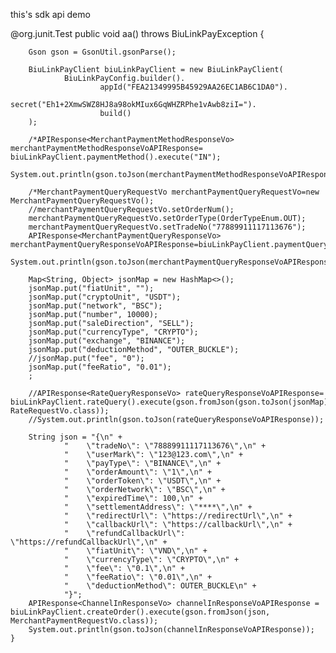 this's sdk api demo

@org.junit.Test
    public void aa() throws BiuLinkPayException {

        Gson gson = GsonUtil.gsonParse();

        BiuLinkPayClient biuLinkPayClient = new BiuLinkPayClient(
                BiuLinkPayConfig.builder().
                        appId("FEA21349995B45929AA26EC1AB6C1DA0").
                        secret("Eh1+2XmwSWZ8HJ8a98okMIux6GqWHZRPhe1vAwb8ziI=").
                        build()
        );

        /*APIResponse<MerchantPaymentMethodResponseVo> merchantPaymentMethodResponseVoAPIResponse= biuLinkPayClient.paymentMethod().execute("IN");
        System.out.println(gson.toJson(merchantPaymentMethodResponseVoAPIResponse.getModel()));*/

        /*MerchantPaymentQueryRequestVo merchantPaymentQueryRequestVo=new MerchantPaymentQueryRequestVo();
        //merchantPaymentQueryRequestVo.setOrderNum();
        merchantPaymentQueryRequestVo.setOrderType(OrderTypeEnum.OUT);
        merchantPaymentQueryRequestVo.setTradeNo("77889911117113676");
        APIResponse<MerchantPaymentQueryResponseVo> merchantPaymentQueryResponseVoAPIResponse=biuLinkPayClient.paymentQuery().execute(merchantPaymentQueryRequestVo);
        System.out.println(gson.toJson(merchantPaymentQueryResponseVoAPIResponse));*/

        Map<String, Object> jsonMap = new HashMap<>();
        jsonMap.put("fiatUnit", "");
        jsonMap.put("cryptoUnit", "USDT");
        jsonMap.put("network", "BSC");
        jsonMap.put("number", 10000);
        jsonMap.put("saleDirection", "SELL");
        jsonMap.put("currencyType", "CRYPTO");
        jsonMap.put("exchange", "BINANCE");
        jsonMap.put("deductionMethod", "OUTER_BUCKLE");
        //jsonMap.put("fee", "0");
        jsonMap.put("feeRatio", "0.01");
        ;

        //APIResponse<RateQueryResponseVo> rateQueryResponseVoAPIResponse= biuLinkPayClient.rateQuery().execute(gson.fromJson(gson.toJson(jsonMap), RateRequestVo.class));
        //System.out.println(gson.toJson(rateQueryResponseVoAPIResponse));

        String json = "{\n" +
                "    \"tradeNo\": \"78889911117113676\",\n" +
                "    \"userMark\": \"123@123.com\",\n" +
                "    \"payType\": \"BINANCE\",\n" +
                "    \"orderAmount\": \"1\",\n" +
                "    \"orderToken\": \"USDT\",\n" +
                "    \"orderNetwork\": \"BSC\",\n" +
                "    \"expiredTime\": 100,\n" +
                "    \"settlementAddress\": \"****\",\n" +
                "    \"redirectUrl\": \"https://redirectUrl\",\n" +
                "    \"callbackUrl\": \"https://callbackUrl\",\n" +
                "    \"refundCallbackUrl\": \"https://refundCallbackUrl\",\n" +
                "    \"fiatUnit\": \"VND\",\n" +
                "    \"currencyType\": \"CRYPTO\",\n" +
                "    \"fee\": \"0.1\",\n" +
                "    \"feeRatio\": \"0.01\",\n" +
                "    \"deductionMethod\": OUTER_BUCKLE\n" +
                "}";
        APIResponse<ChannelInResponseVo> channelInResponseVoAPIResponse = biuLinkPayClient.createOrder().execute(gson.fromJson(json, MerchantPaymentRequestVo.class));
        System.out.println(gson.toJson(channelInResponseVoAPIResponse));
    }
